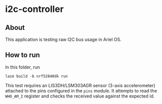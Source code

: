 # i2c-controller

## About

This application is testing raw I2C bus usage in Ariel OS.

## How to run

In this folder, run

    laze build -b nrf52840dk run

This test requires an LIS3DH/LSM303AGR sensor (3-axis accelerometer) attached
to the pins configured in the `pins` module.
It attempts to read the `WHO_AM_I` register and checks the received value against the expected id.
